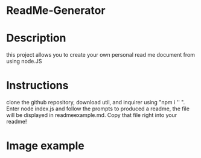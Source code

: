 # ReadMe-Generator
# Description
this project allows you to create your own personal read me document from using node.JS 
# Instructions
clone the github repository, download util, and inquirer using "npm i '' ". Enter node index.js and follow the prompts to produced a readme, the file will be displayed in readmeexample.md. Copy that file right into your readme! 
# Image example
